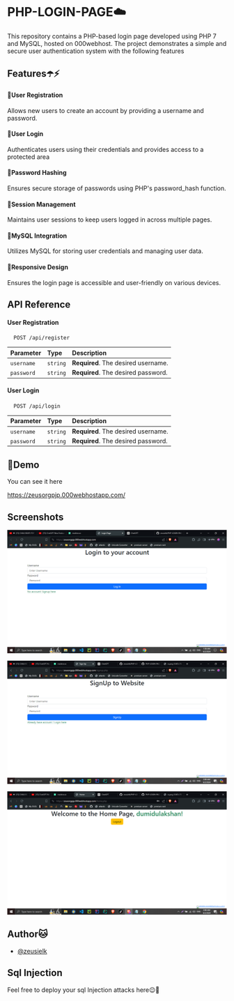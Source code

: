 
# PHP-LOGIN-PAGE☁️

This repository contains a PHP-based login page developed using PHP 7 and MySQL, hosted on 000webhost. The project demonstrates a simple and secure user authentication system with the following features




## Features☂️⚡️

#### 📌User Registration

Allows new users to create an account by providing a username and password.

#### 📌User Login

Authenticates users using their credentials and provides access to a protected area

#### 📌Password Hashing

 Ensures secure storage of passwords using PHP's password_hash function.


#### 📌Session Management

 Maintains user sessions to keep users logged in across multiple pages.

#### 📌MySQL Integration

  Utilizes MySQL for storing user credentials and managing user data.

#### 📌Responsive Design

Ensures the login page is accessible and user-friendly on various devices.

## API Reference

#### User Registration

```http
  POST /api/register
```

| Parameter | Type     | Description                |
| :-------- | :------- | :------------------------- |
| `username` | `string` | **Required**. The desired username. |
`password` | `string` | **Required**. The desired password.

#### User Login

```http
  POST /api/login
```

| Parameter | Type     | Description                |
| :-------- | :------- | :------------------------- |
| `username` | `string` | **Required**. The desired username. |
`password` | `string` | **Required**. The desired password.





## 🔗Demo

You can see it here

https://zeusorgpjp.000webhostapp.com/
## Screenshots

![App Screenshot](https://raw.githubusercontent.com/zeusielk/PHP-LOGIN-PAGE/main/ss.png)

![App Screenshot](https://raw.githubusercontent.com/zeusielk/PHP-LOGIN-PAGE/main/signup.png)

![App Screenshot](https://raw.githubusercontent.com/zeusielk/PHP-LOGIN-PAGE/main/success.png)



## Author🐱

- [@zeusielk](https://github.com/zeusielk)


## Sql Injection

Feel free to deploy your sql Injection attacks here😉🍌

